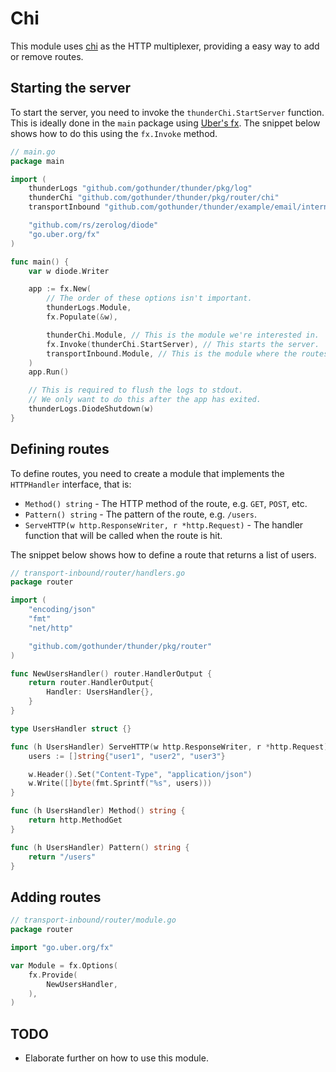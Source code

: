 # Chi

This module uses [chi](https://go-chi.io/#/) as the HTTP multiplexer, providing
a easy way to add or remove routes.

## Starting the server

To start the server, you need to invoke the `thunderChi.StartServer` function.
This is ideally done in the `main` package using [Uber's
fx](https://uber-go.github.io/fx/). The snippet below shows how to do this
using the `fx.Invoke` method.

```go
// main.go
package main

import (
    thunderLogs "github.com/gothunder/thunder/pkg/log"
	thunderChi "github.com/gothunder/thunder/pkg/router/chi"
	transportInbound "github.com/gothunder/thunder/example/email/internal/transport-inbound"

    "github.com/rs/zerolog/diode"
    "go.uber.org/fx"
)

func main() {
    var w diode.Writer

    app := fx.New(
        // The order of these options isn't important.
        thunderLogs.Module,
        fx.Populate(&w),

        thunderChi.Module, // This is the module we're interested in.
        fx.Invoke(thunderChi.StartServer), // This starts the server.
        transportInbound.Module, // This is the module where the routes are defined.
    )
    app.Run()

    // This is required to flush the logs to stdout.
    // We only want to do this after the app has exited.
    thunderLogs.DiodeShutdown(w)
}
```

## Defining routes

To define routes, you need to create a module that implements the
`HTTPHandler` interface, that is:

- `Method() string` - The HTTP method of the route, e.g. `GET`, `POST`, etc.
- `Pattern() string` - The pattern of the route, e.g. `/users`.
- `ServeHTTP(w http.ResponseWriter, r *http.Request)` - The handler function
  that will be called when the route is hit.

The snippet below shows how to define a route that returns a list of users.

```go
// transport-inbound/router/handlers.go
package router

import (
	"encoding/json"
	"fmt"
	"net/http"

	"github.com/gothunder/thunder/pkg/router"
)

func NewUsersHandler() router.HandlerOutput {
	return router.HandlerOutput{
		Handler: UsersHandler{},
	}
}

type UsersHandler struct {}

func (h UsersHandler) ServeHTTP(w http.ResponseWriter, r *http.Request) {
    users := []string{"user1", "user2", "user3"}

    w.Header().Set("Content-Type", "application/json")
    w.Write([]byte(fmt.Sprintf("%s", users)))
}

func (h UsersHandler) Method() string {
	return http.MethodGet
}

func (h UsersHandler) Pattern() string {
	return "/users"
}
```

## Adding routes

```go
// transport-inbound/router/module.go
package router

import "go.uber.org/fx"

var Module = fx.Options(
	fx.Provide(
		NewUsersHandler,
	),
)
```

## TODO

- Elaborate further on how to use this module.
